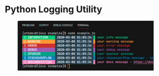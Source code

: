 # Python Logging Utility

<figure><img src="../.gitbook/assets/image (3) (6).png" alt=""><figcaption></figcaption></figure>
